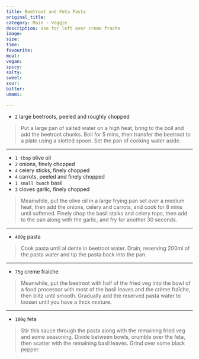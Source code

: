 ```yaml
---
title: Beetroot and Feta Pasta
original_title:
category: Main - Veggie
description: Use for left over creme frache
image:
size:
time:
favourite:
meat:
vegan:
spicy:
salty:
sweet:
sour:
bitter:
umami:

---
```


* `2` large beetroots, peeled and roughly chopped

>Put a large pan of salted water on a high heat, bring to the boil and add the beetroot chunks. Boil for 5 mins, then transfer the beetroot to a plate using a slotted spoon. Set the pan of cooking water aside.

---

* `1 tbsp` olive oil
* `2` onions, finely chopped
* `4` celery sticks, finely chopped
* `4` carrots, peeled and finely chopped
* `1 small bunch` basil
* `3` cloves garlic, finely chopped

>Meanwhile, put the olive oil in a large frying pan set over a medium heat, then add the onions, celery and carrots, and cook for 8 mins until softened. Finely chop the basil stalks and celery tops, then add to the pan along with the garlic, and fry for another 30 seconds.

---

* `400g` pasta

>Cook pasta until al dente in beetroot water. Drain, reserving 200ml of the pasta water and tip the pasta back into the pan.

---

* `75g` creme fraiche

>Meanwhile, put the beetroot with half of the fried veg into the bowl of a food processor with most of the basil leaves and the crème fraîche, then blitz until smooth. Gradually add the reserved pasta water to loosen until you have a thick mixture.

---

* `100g` feta

>Stir this sauce through the pasta along with the remaining fried veg and some seasoning. Divide between bowls, crumble over the feta, then scatter with the remaining basil leaves. Grind over some black pepper.